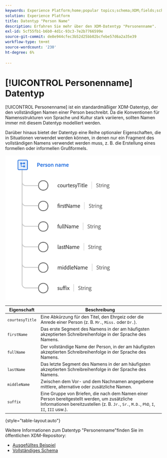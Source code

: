 ```yaml
---
keywords: Experience Platform;home;popular topics;schema;XDM;fields;schemas;Schemas;fullName;xdm:fullName;person name;name;datatype;data-type;data-type;data type
solution: Experience Platform
title: Datentyp "Person Name"
description: Erfahren Sie mehr über den XDM-Datentyp "Personenname".
exl-id: 5cf55fb1-b6b0-4d1c-93c3-7e2b7766599e
source-git-commit: de8e944cfec3b52d25bb02bcfebe57d6a2a35e39
workflow-type: tm+mt
source-wordcount: '230'
ht-degree: 6%

---
```


# [!UICONTROL Personenname] Datentyp

[!UICONTROL Personenname] ist ein standardmäßiger XDM-Datentyp, der den vollständigen Namen einer Person beschreibt. Da die Konventionen für Namensstrukturen von Sprache und Kultur stark variieren, sollten Namen immer mit diesem Datentyp modelliert werden.

Darüber hinaus bietet der Datentyp eine Reihe optionaler Eigenschaften, die in Situationen verwendet werden können, in denen nur ein Fragment des vollständigen Namens verwendet werden muss, z. B. die Erstellung eines formellen oder informellen Grußformels.

<img src="../images/data-types/person-name.png" width="500" /><br />

| Eigenschaft | Beschreibung |
| --- | --- |
| `courtesyTitle` | Eine Abkürzung für den Titel, den Ehrgeiz oder die Anrede einer Person (z. B. `Mr.`, `Miss.` oder `Dr.`). |
| `firstName` | Das erste Segment des Namens in der am häufigsten akzeptierten Schreibreihenfolge in der Sprache des Namens. |
| `fullName` | Der vollständige Name der Person, in der am häufigsten akzeptierten Schreibreihenfolge in der Sprache des Namens. |
| `lastName` | Das letzte Segment des Namens in der am häufigsten akzeptierten Schreibreihenfolge in der Sprache des Namens. |
| `middleName` | Zwischen dem Vor- und dem Nachnamen angegebene mittlere, alternative oder zusätzliche Namen. |
| `suffix` | Eine Gruppe von Briefen, die nach dem Namen einer Person bereitgestellt werden, um zusätzliche Informationen bereitzustellen (z. B. `Jr.`, `Sr.`, `M.D.`, `PhD`, `I`, `II`, `III` usw.). |

{style="table-layout:auto"}

Weitere Informationen zum Datentyp &quot;Personenname&quot;finden Sie im öffentlichen XDM-Repository:

* [Ausgefülltes Beispiel](https://github.com/adobe/xdm/blob/master/components/datatypes/person/person-name.example.1.json)
* [Vollständiges Schema](https://github.com/adobe/xdm/blob/master/components/datatypes/person/person-name.schema.json)
